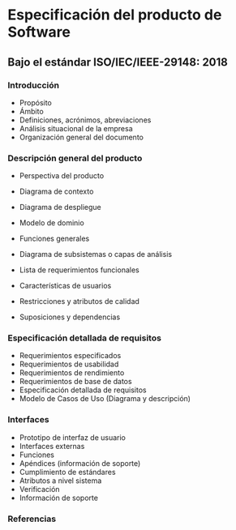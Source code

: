 # Especificación del producto de Software
## Bajo el estándar ISO/IEC/IEEE-29148: 2018
### Introducción
- Propósito
- Ámbito
- Definiciones, acrónimos, abreviaciones
- Análisis situacional de la empresa
- Organización general del documento
### Descripción general del producto
- Perspectiva del producto 
 - Diagrama de contexto
 - Diagrama de despliegue
 - Modelo de dominio
- Funciones generales 
 - Diagrama de subsistemas o capas de análisis
 - Lista de requerimientos funcionales

- Características de usuarios
- Restricciones y atributos de calidad
- Suposiciones y dependencias
### Especificación detallada de requisitos
- Requerimientos especificados
- Requerimientos de usabilidad
- Requerimientos de rendimiento
- Requerimientos de base de datos
- Especificación detallada de requisitos
- Modelo de Casos de Uso (Diagrama y descripción)
### Interfaces
- Prototipo de interfaz de usuario
- Interfaces externas
- Funciones
- Apéndices (información de soporte)
- Cumplimiento de estándares
- Atributos a nivel sistema
- Verificación
- Información de soporte

### Referencias 